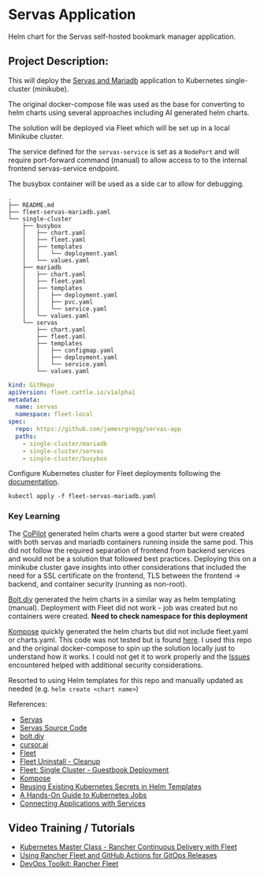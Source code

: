 # Servas Application
Helm chart for the Servas self-hosted bookmark manager application.



## Project Description:
This will deploy the [Servas and Mariadb](https://github.com/beromir/Servas/tree/main/docker/mariadb-example) application to Kubernetes single-cluster (minikube).  

The original docker-compose file was used as the base for converting to helm charts using several approaches including AI generated helm charts.

The solution will be deployed via Fleet which will be set up in a local Minikube cluster.

The service defined for the `servas-service` is set as a `NodePort` and will require port-forward command (manual) to allow access to to the internal frontend servas-service endpoint.

The busybox container will be used as a side car to allow for debugging. 

```
.
├── README.md
├── fleet-servas-mariadb.yaml
└── single-cluster
    ├── busybox
    │   ├── chart.yaml
    │   ├── fleet.yaml
    │   ├── templates
    │   │   └── deployment.yaml
    │   └── values.yaml
    ├── mariadb
    │   ├── chart.yaml
    │   ├── fleet.yaml
    │   ├── templates
    │   │   ├── deployment.yaml
    │   │   ├── pvc.yaml
    │   │   └── service.yaml
    │   └── values.yaml
    └── servas
        ├── chart.yaml
        ├── fleet.yaml
        ├── templates
        │   ├── configmap.yaml
        │   ├── deployment.yaml
        │   └── service.yaml
        └── values.yaml

```

```yaml
kind: GitRepo
apiVersion: fleet.cattle.io/v1alpha1
metadata:
  name: servas
  namespace: fleet-local
spec:
  repo: https://github.com/jamesrgregg/servas-app
  paths:
    - single-cluster/mariadb
    - single-cluster/servas
    - single-cluster/busybox
```
Configure Kubernetes cluster for Fleet deployments following the [documentation](https://fleet.rancher.io/quickstart).

`kubectl apply -f fleet-servas-mariadb.yaml`

### Key Learning
The [CoPilot](https://github.com/copilot/c/5018258b-fc27-4342-bd8c-73b6d95ccc54) generated helm charts were a good starter but were created with both servas and mariadb containers running inside the same pod.  This did not follow the required separation of frontend from backend services and would not be a solution that followed best practices.  Deploying this on a minikube cluster gave insights into other considerations that included the need for a SSL certificate on the frontend, TLS between the frontend -> backend, and container security (running as non-root).

[Bolt.diy](https://github.com/stackblitz-labs/bolt.diy) generated the helm charts in a similar way as helm templating (manual).  Deployment with Fleet did not work - job was created but no containers were created.  **Need to check namespace for this deployment**  

[Kompose](https://kompose.io) quickly generated the helm charts but did not include fleet.yaml or charts.yaml.  This code was not tested but is found [here](https://github.com/jamesrgregg/kompose2helm).  I used this repo and the original docker-compose to spin up the solution locally just to understand how it works.  I could not get it to work properly and the [Issues](https://github.com/jamesrgregg/kompose2helm/blob/main/servas-app/README.md) encountered helped with additional security considerations.

Resorted to using Helm templates for this repo and manually updated as needed (e.g. `helm create <chart name>`)


References: 
- [Servas](https://servas.app/)
- [Servas Source Code](https://github.com/beromir/Servas)
- [bolt.diy](https://github.com/stackblitz-labs/bolt.diy)
- [cursor.ai](https://www.cursor.com/)
- [Fleet](https://fleet.rancher.io/quickstart)
- [Fleet Uninstall - Cleanup](https://fleet.rancher.io/uninstall)
- [Fleet: Single Cluster - Guestbook Deployment](https://github.com/rancher/fleet-examples/tree/master/single-cluster/helm)
- [Kompose](https://kompose.io)
- [Reusing Existing Kubernetes Secrets in Helm Templates](https://blog.cloudcover.ch/posts/reusing-existing-kubernetes-secrets-in-helm-templates/)
- [A Hands-On Guide to Kubernetes Jobs ](https://medium.com/@muppedaanvesh/a-hand-on-guide-to-kubernetes-jobs-%EF%B8%8F-aa2edbb061ea)
- [Connecting Applications with Services](https://kubernetes.io/docs/tutorials/services/connect-applications-service/)

## Video Training / Tutorials
 - [Kubernetes Master Class - Rancher Continuous Delivery with Fleet](https://www.youtube.com/watch?v=lNeX_PxnzLM&t=15s)
 - [Using Rancher Fleet and GitHub Actions for GitOps Releases](https://www.youtube.com/watch?v=kagSBoInW6g&t=556s)
 - [DevOps Toolkit: Rancher Fleet](https://gist.github.com/vfarcic/eabe08e8e147fb2ce51afc520efc0cef)
